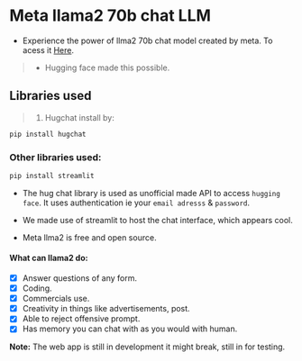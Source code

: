 # Meta llama2 70b chat LLM 
* Experience the power of llma2 70b chat model created by meta.
To acess it [Here](https://wambugu1738metallama2.streamlit.app/).
> - Hugging face made this possible.
## Libraries used
> 1. Hugchat install by:
``` Bash
pip install hugchat
```
### Other libraries used:
``` Bash 
pip install streamlit 
```
- The hug chat library is used as unofficial made API to access `hugging face`. It uses authentication ie your `email adresss` & `password`.

- We made use of  streamlit to host the chat interface, which appears cool.

- Meta llma2 is free and open source.
#### What can llama2 do:
- [x] Answer questions of any form. 
- [x] Coding.
- [x] Commercials use.
 - [x] Creativity in things like advertisements, post.
- [x]  Able to reject offensive prompt.
- [x] Has memory you can chat with as you would with human. 

__Note:__ The web app is still in development it might break, still in for testing.
